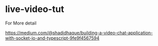 # live-video-tut
For More detail

https://medium.com/@shadidhaque/building-a-video-chat-application-with-socket-io-and-typescript-9fe9f4567594
